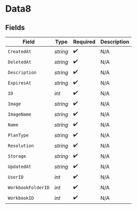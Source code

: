 # Data8


## Fields

| Field              | Type               | Required           | Description        |
| ------------------ | ------------------ | ------------------ | ------------------ |
| `CreatedAt`        | *string*           | :heavy_check_mark: | N/A                |
| `DeletedAt`        | *string*           | :heavy_check_mark: | N/A                |
| `Description`      | *string*           | :heavy_check_mark: | N/A                |
| `ExpiresAt`        | *string*           | :heavy_check_mark: | N/A                |
| `ID`               | *int*              | :heavy_check_mark: | N/A                |
| `Image`            | *string*           | :heavy_check_mark: | N/A                |
| `ImageName`        | *string*           | :heavy_check_mark: | N/A                |
| `Name`             | *string*           | :heavy_check_mark: | N/A                |
| `PlanType`         | *string*           | :heavy_check_mark: | N/A                |
| `Resolution`       | *string*           | :heavy_check_mark: | N/A                |
| `Storage`          | *string*           | :heavy_check_mark: | N/A                |
| `UpdatedAt`        | *string*           | :heavy_check_mark: | N/A                |
| `UserID`           | *int*              | :heavy_check_mark: | N/A                |
| `WorkbookFolderID` | *int*              | :heavy_check_mark: | N/A                |
| `WorkbookID`       | *int*              | :heavy_check_mark: | N/A                |